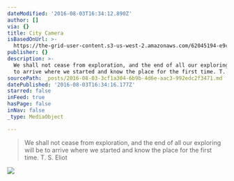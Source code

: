 ```yaml
---
dateModified: '2016-08-03T16:34:12.890Z'
author: []
via: {}
title: City Camera
isBasedOnUrl: >-
  https://the-grid-user-content.s3-us-west-2.amazonaws.com/62045194-e9c5-4b99-ac6e-0e4fe5f08dd8.jpg
publisher: {}
description: >-
  We shall not cease from exploration, and the end of all our exploring will be
  to arrive where we started and know the place for the first time. T. S. Eliot
sourcePath: _posts/2016-08-03-3cf1a304-6b9b-4d6e-aac3-992edc2f3471.md
datePublished: '2016-08-03T16:34:16.177Z'
starred: false
inFeed: true
hasPage: false
inNav: false
_type: MediaObject

---
```

> We shall not cease from exploration, and the end of all our exploring will be to arrive where we started and know the place for the first time. T. S. Eliot

![](https://the-grid-user-content.s3-us-west-2.amazonaws.com/62045194-e9c5-4b99-ac6e-0e4fe5f08dd8.jpg)